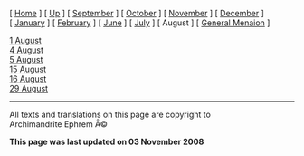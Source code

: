 \[ [Home](index.md) \] \[ [Up](menaion.md) \]
\[ [September](sep-int.md) \] \[ [October](oct-int.md) \]
\[ [November](nov-int.md) \] \[ [December](dec-int.md) \]
\[ [January](jan-int.md) \] \[ [February](february.md) \]
\[ [June](Menaion-June.md) \] \[ [July](july1.md) \] \[ August \]
\[ [General Menaion](general.md) \]

[1 August](1august.md)\
[4 August](4august.md)\
[5 August](5_august.md)\
[15 August](15aug.md)\
[16 August](16august.md)\
[29 August](29_august.md)

------------------------------------------------------------------------

All texts and translations on this page are copyright to\
Archimandrite Ephrem Â©

**This page was last updated on 03 November 2008**
